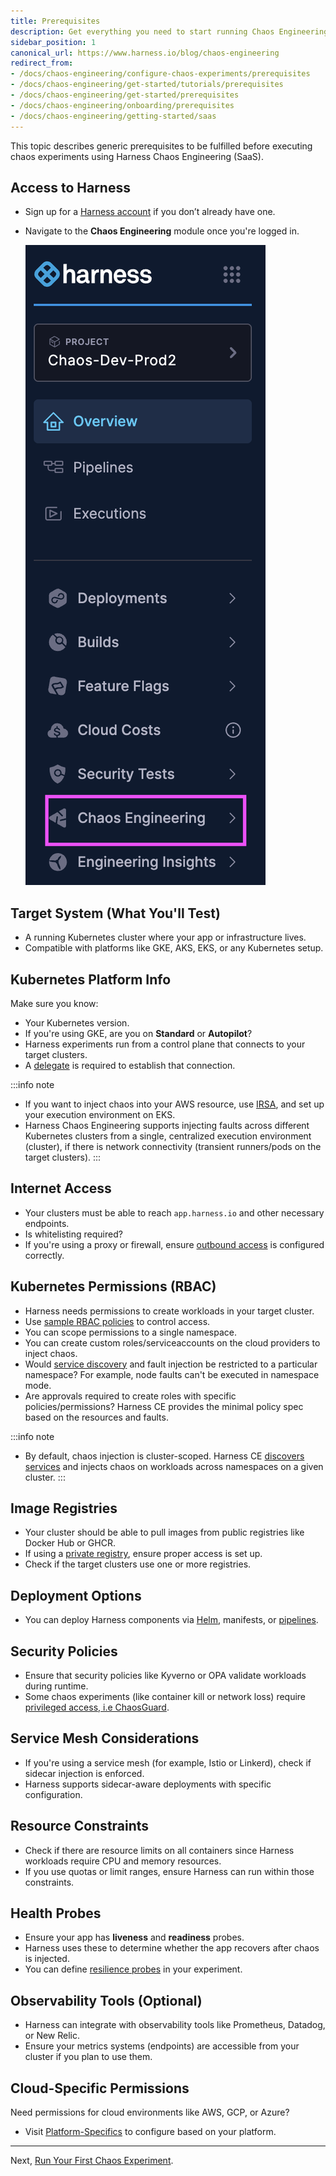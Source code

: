 ```yaml
---
title: Prerequisites
description: Get everything you need to start running Chaos Engineering experiments with Harness.
sidebar_position: 1
canonical_url: https://www.harness.io/blog/chaos-engineering
redirect_from:
- /docs/chaos-engineering/configure-chaos-experiments/prerequisites
- /docs/chaos-engineering/get-started/tutorials/prerequisites
- /docs/chaos-engineering/get-started/prerequisites
- /docs/chaos-engineering/onboarding/prerequisites
- /docs/chaos-engineering/getting-started/saas
---
```


This topic describes generic prerequisites to be fulfilled before executing chaos experiments using Harness Chaos Engineering (SaaS). 


## Access to Harness

- Sign up for a [Harness account](https://app.harness.io) if you don’t already have one.
- Navigate to the **Chaos Engineering** module once you're logged in.

    ![](./static/chaos-engg.png)

## Target System (What You'll Test)

- A running Kubernetes cluster where your app or infrastructure lives.
- Compatible with platforms like GKE, AKS, EKS, or any Kubernetes setup.

## Kubernetes Platform Info

Make sure you know:

- Your Kubernetes version.
- If you're using GKE, are you on **Standard** or **Autopilot**?
- Harness experiments run from a control plane that connects to your target clusters.
- A [delegate](https://developer.harness.io/docs/platform/delegates/delegate-concepts/delegate-overview) is required to establish that connection.

:::info note
- If you want to inject chaos into your AWS resource, use [IRSA](https://developer.harness.io/docs/chaos-engineering/use-harness-ce/chaos-faults/aws/security-configurations/aws-iam-integration/), and set up your execution environment on EKS.
- Harness Chaos Engineering supports injecting faults across different Kubernetes clusters from a single, centralized execution environment (cluster), if there is network connectivity (transient runners/pods on the target clusters).
:::

## Internet Access

- Your clusters must be able to reach `app.harness.io` and other necessary endpoints.
- Is whitelisting required?
- If you're using a proxy or firewall, ensure [outbound access](https://developer.harness.io/docs/platform/networking/networking-overview/) is configured correctly.

## Kubernetes Permissions (RBAC)

- Harness needs permissions to create workloads in your target cluster.
- Use [sample RBAC policies](https://developer.harness.io/docs/chaos-engineering/use-harness-ce/governance/rbac) to control access.
- You can scope permissions to a single namespace.
- You can create custom roles/serviceaccounts on the cloud providers to inject chaos.
- Would [service discovery](https://developer.harness.io/docs/chaos-engineering/use-harness-ce/service-discovery/) and fault injection be restricted to a particular namespace? For example, node faults can't be executed in namespace mode.
- Are approvals required to create roles with specific policies/permissions? Harness CE provides the minimal policy spec based on the resources and faults.

:::info note
- By default, chaos injection is cluster-scoped. Harness CE [discovers services](https://developer.harness.io/docs/chaos-engineering/use-harness-ce/service-discovery/) and injects chaos on workloads across namespaces on a given cluster.
:::

## Image Registries

- Your cluster should be able to pull images from public registries like Docker Hub or GHCR.
- If using a [private registry](https://developer.harness.io/docs/chaos-engineering/use-harness-ce/image-registry/), ensure proper access is set up.
- Check if the target clusters use one or more registries.

## Deployment Options

- You can deploy Harness components via [Helm](https://developer.harness.io/docs/chaos-engineering/use-harness-ce/infrastructures/types/legacy-infra/kubernetes#use-helm-template-to-install-chaos-infrastructure), manifests, or [pipelines](https://developer.harness.io/docs/continuous-integration/get-started/key-concepts).

## Security Policies

- Ensure that security policies like Kyverno or OPA validate workloads during runtime.
- Some chaos experiments (like container kill or network loss) require [privileged access, i.e ChaosGuard](https://developer.harness.io/docs/chaos-engineering/use-harness-ce/governance/governance-in-execution/).

## Service Mesh Considerations

- If you're using a service mesh (for example, Istio or Linkerd), check if sidecar injection is enforced.
- Harness supports sidecar-aware deployments with specific configuration.

## Resource Constraints

- Check if there are resource limits on all containers since Harness workloads require CPU and memory resources.
- If you use quotas or limit ranges, ensure Harness can run within those constraints.

## Health Probes

- Ensure your app has **liveness** and **readiness** probes.
- Harness uses these to determine whether the app recovers after chaos is injected.
- You can define [resilience probes](https://developer.harness.io/docs/chaos-engineering/use-harness-ce/probes/) in your experiment.

## Observability Tools (Optional)

- Harness can integrate with observability tools like Prometheus, Datadog, or New Relic.
- Ensure your metrics systems (endpoints) are accessible from your cluster if you plan to use them.

## Cloud-Specific Permissions

Need permissions for cloud environments like AWS, GCP, or Azure?

- Visit [Platform-Specifics](https://developer.harness.io/docs/chaos-engineering/platform-specifics/) to configure based on your platform.

---

Next, [Run Your First Chaos Experiment](https://developer.harness.io/docs/chaos-engineering/getting-started/execute-your-first-chaos-experiment).